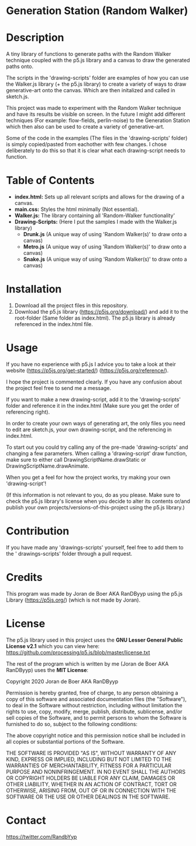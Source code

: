# Generation Station (Random Walker)

# Description
A tiny library of functions to generate paths with the Random Walker technique coupled with the p5.js library
and a canvas to draw the generated paths onto.

The scripts in the 'drawing-scripts' folder are examples of how you can use the Walker.js library (+ the p5.js library) to create a variety of ways to draw generative-art onto the canvas. Which are then initalized and called in sketch.js.

This project was made to experiment with the Random Walker technique and have its results be visible on screen. In the future I might add different techniques (For example: flow-fields, perlin-noise) to the Generation Station which then also can be used to create a variety of generative-art.

Some of the code in the examples (The files in the 'drawing-scripts' folder) is simply copied/pasted from eachother with few changes. I chose deliberately to do this so that it is clear what each drawing-script needs to function. 

# Table of Contents
- **index.html:** Sets up all relevant scripts and allows for the drawing of a canvas.
- **main.css:** Styles the html minimally (Not essential).
- **Walker.js:** The library containing all 'Random-Walker functionality'
- **Drawing-Scripts:** (Here I put the samples I made with the Walker.js library)
    - **Drunk.js** (A unique way of using 'Random Walker(s)' to draw onto a canvas)
    - **Metro.js** (A unique way of using 'Random Walker(s)' to draw onto a canvas)
    - **Snake.js** (A unique way of using 'Random Walker(s)' to draw onto a canvas)
    
# Installation
1. Download all the project files in this repository.
2. Download the p5.js library (https://p5js.org/download/) and add it to the root-folder (Same folder as index.html). The p5.js library is already referenced in the index.html file.

# Usage
If you have no experience with p5.js I advice you to take a look at their website (https://p5js.org/get-started/) (https://p5js.org/reference/). 

I hope the project is commented clearly. If you have any confusion about the project feel free to send me a message.

If you want to make a new drawing-script, add it to the 'drawing-scripts' folder and reference it in the index.html (Make sure you get the order of referencing right).

In order to create your own ways of generating art, the only files you need to edit are sketch.js, your own drawing-script, and the referencing in index.html.

To start out you could try calling any of the pre-made 'drawing-scripts' and changing a few parameters.
When calling a 'drawing-script' draw function, make sure to either call DrawingScriptName.drawStatic or DrawingScriptName.drawAnimate.

When you get a feel for how the project works, try making your own 'drawing-script'!

(If this information is not relevant to you, do as you please. Make sure to check the p5.js library's license when you decide to alter its contents or/and publish your own projects/versions-of-this-project using the p5.js library.)

# Contribution
If you have made any 'drawings-scripts' yourself, feel free to add them to the ' drawings-scripts' folder through a pull request.

# Credits
This program was made by Joran de Boer AKA RanDByyp using the p5.js Library (https://p5js.org/) (which is not made by Joran).

# License
The p5.js library used in this project uses the **GNU Lesser General Public License v2.1** which you can view here:
https://github.com/processing/p5.js/blob/master/license.txt

The rest of the program which is written by me (Joran de Boer AKA RanDByyp) uses the **MIT License**:

Copyright 2020 Joran de Boer AKA RanDByyp

Permission is hereby granted, free of charge, to any person obtaining a copy of this software and associated documentation files (the "Software"), to deal in the Software without restriction, including without limitation the rights to use, copy, modify, merge, publish, distribute, sublicense, and/or sell copies of the Software, and to permit persons to whom the Software is furnished to do so, subject to the following conditions:

The above copyright notice and this permission notice shall be included in all copies or substantial portions of the Software.

THE SOFTWARE IS PROVIDED "AS IS", WITHOUT WARRANTY OF ANY KIND, EXPRESS OR IMPLIED, INCLUDING BUT NOT LIMITED TO THE WARRANTIES OF MERCHANTABILITY, FITNESS FOR A PARTICULAR PURPOSE AND NONINFRINGEMENT. IN NO EVENT SHALL THE AUTHORS OR COPYRIGHT HOLDERS BE LIABLE FOR ANY CLAIM, DAMAGES OR OTHER LIABILITY, WHETHER IN AN ACTION OF CONTRACT, TORT OR OTHERWISE, ARISING FROM, OUT OF OR IN CONNECTION WITH THE SOFTWARE OR THE USE OR OTHER DEALINGS IN THE SOFTWARE.

# Contact

https://twitter.com/RandbYyp
